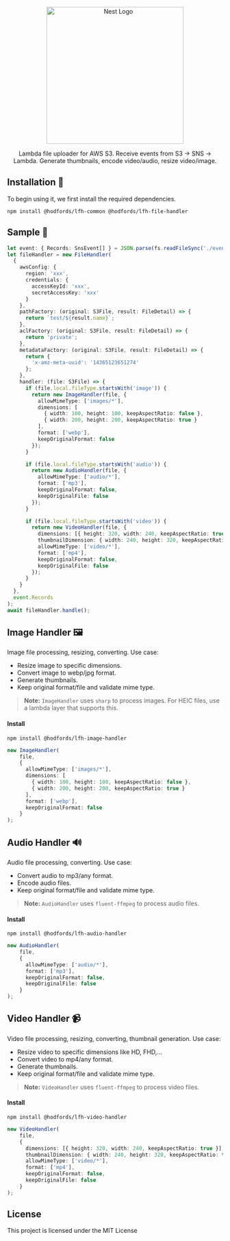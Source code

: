 <p align="center">
  <a href="http://opensource.hodfords.uk" target="blank"><img src="https://opensource.hodfords.uk/img/logo.svg" width="320" alt="Nest Logo" /></a>
</p>

<p align="center">
Lambda file uploader for AWS S3. Receive events from S3 -> SNS -> Lambda. Generate thumbnails, encode video/audio, resize video/image.
</p>

## Installation 🤖

To begin using it, we first install the required dependencies.

```
npm install @hodfords/lfh-common @hodfords/lfh-file-handler
```

## Sample 🤖

```typescript
let event: { Records: SnsEvent[] } = JSON.parse(fs.readFileSync('./events/video.json', 'utf-8'));
let fileHandler = new FileHandler(
  {
    awsConfig: {
      region: 'xxx',
      credentials: {
        accessKeyId: 'xxx',
        secretAccessKey: 'xxx'
      }
    },
    pathFactory: (original: S3File, result: FileDetail) => {
      return `test/${result.name}`;
    },
    aclFactory: (original: S3File, result: FileDetail) => {
      return 'private';
    },
    metadataFactory: (original: S3File, result: FileDetail) => {
      return {
        'x-amz-meta-uuid': '14365123651274'
      };
    },
    handler: (file: S3File) => {
      if (file.local.fileType.startsWith('image')) {
        return new ImageHandler(file, {
          allowMimeType: ['images/*'],
          dimensions: [
            { width: 100, height: 100, keepAspectRatio: false },
            { width: 200, height: 200, keepAspectRatio: true }
          ],
          format: ['webp'],
          keepOriginalFormat: false
        });
      }

      if (file.local.fileType.startsWith('audio')) {
        return new AudioHandler(file, {
          allowMimeType: ['audio/*'],
          format: ['mp3'],
          keepOriginalFormat: false,
          keepOriginalFile: false
        });
      }

      if (file.local.fileType.startsWith('video')) {
        return new VideoHandler(file, {
          dimensions: [{ height: 320, width: 240, keepAspectRatio: true }],
          thumbnailDimension: { width: 240, height: 320, keepAspectRatio: true },
          allowMimeType: ['video/*'],
          format: ['mp4'],
          keepOriginalFormat: false,
          keepOriginalFile: false
        });
      }
    }
  },
  event.Records
);
await fileHandler.handle();
```

## Image Handler 🖼

Image file processing, resizing, converting.
Use case: 
- Resize image to specific dimensions.
- Convert image to webp/jpg format.
- Generate thumbnails.
- Keep original format/file and validate mime type.

> **Note:** `ImageHandler` uses `sharp` to process images.
> For HEIC files, use a lambda layer that supports this.

#### Install

```shell
npm install @hodfords/lfh-image-handler
```

```typescript
new ImageHandler(
    file, 
    {
      allowMimeType: ['images/*'],
      dimensions: [
        { width: 100, height: 100, keepAspectRatio: false },
        { width: 200, height: 200, keepAspectRatio: true }
      ],
      format: ['webp'],
      keepOriginalFormat: false
    }
);
```

## Audio Handler 🔊

Audio file processing, converting.
Use case:
- Convert audio to mp3/any format.
- Encode audio files.
- Keep original format/file and validate mime type.


> **Note:** `AudioHandler` uses `fluent-ffmpeg` to process audio files.

#### Install

```shell
npm install @hodfords/lfh-audio-handler
```

```typescript
new AudioHandler(
    file, 
    {
      allowMimeType: ['audio/*'],
      format: ['mp3'],
      keepOriginalFormat: false,
      keepOriginalFile: false
    }
);
```

## Video Handler 📹

Video file processing, resizing, converting, thumbnail generation.
Use case:
- Resize video to specific dimensions like HD, FHD,...
- Convert video to mp4/any format.
- Generate thumbnails.
- Keep original format/file and validate mime type.

> **Note:** `VideoHandler` uses `fluent-ffmpeg` to process video files.


#### Install

```shell
npm install @hodfords/lfh-video-handler
```

```typescript
new VideoHandler(
    file, 
    {
      dimensions: [{ height: 320, width: 240, keepAspectRatio: true }],
      thumbnailDimension: { width: 240, height: 320, keepAspectRatio: true },
      allowMimeType: ['video/*'],
      format: ['mp4'],
      keepOriginalFormat: false,
      keepOriginalFile: false
    }
);
```


## License

This project is licensed under the MIT License
